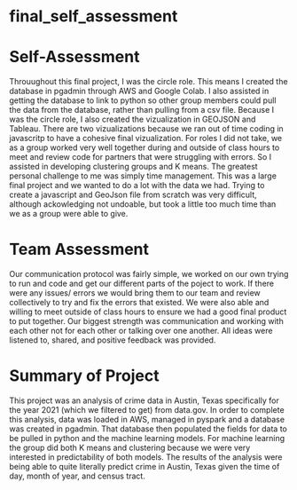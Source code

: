 # final_self_assessment

# Self-Assessment

Throuughout this final project, I was the circle role. This means I created the database in pgadmin through AWS and Google Colab. I also assisted in getting the database to link to python so other group members could pull the data from the database, rather than pulling from a csv file. Because I was the circle role, I also created the vizualization in GEOJSON and Tableau. There are two vizualizations because we ran out of time coding in javascritp to have a cohesive final vizualization. For roles I did not take, we as a group worked very well together during and outside of class hours to meet and review code for partners that were struggling with errors. So I assisted in developing clustering groups and K means. The greatest personal challenge to me was simply time management. This was a large final project and we wanted to do a lot with the data we had. Trying to create a javascript and GeoJson file from scratch was very difficult, although ackowledging not undoable, but took a little too much time than we as a group were able to give. 

# Team Assessment 

Our communication protocol was fairly simple, we worked on our own trying to run and code and get our different parts of the poject to work. If there were any issues/ errors we would bring them to our team and review collectively to try and fix the errors that existed. We were also able and willing to meet outside of class hours to ensure we had a good final product to put together. Our biggest strength was communication and working with each other not for each other or talking over one another. All ideas were listened to, shared, and positive feedback was provided. 

# Summary of Project

This project was an analysis of crime data in Austin, Texas specifically for the year 2021 (which we filtered to get) from data.gov. In order to complete this analysis, data was loaded in AWS, managed in pyspark and a database was created in pgadmin. That database then populated the fields for data to be pulled in python and the machine learning models. For machine learning the group did both K means and clustering because we were very interested in predictability of both models. The results of the analysis were being able to quite literally predict crime in Austin, Texas given the time of day, month of year, and census tract. 
